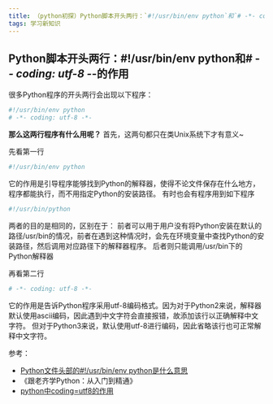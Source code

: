```yaml
---
title: （python初探）Python脚本开头两行：`#!/usr/bin/env python`和`# -*- coding: utf-8 -*-`的作用
tags: 学习新知识
---
```


## Python脚本开头两行：#!/usr/bin/env python和# -*- coding: utf-8 -*-的作用
很多Python程序的开头两行会出现以下程序：
```bash
#!/usr/bin/env python
# -*- coding: utf-8 -*-
```
**那么这两行程序有什么用呢？**
首先，这两句都只在类Unix系统下才有意义~

先看第一行
```bash
#!/usr/bin/env python
```
它的作用是引导程序能够找到Python的解释器，使得不论文件保存在什么地方，程序都能执行，而不用指定Python的安装路径。
有时也会有程序用到如下程序
```bash
#!/usr/bin/python
```
两者的目的是相同的，区别在于：
前者可以用于用户没有将Python安装在默认的路径/usr/bin的情况，前者在遇到这种情况时，会先在环境变量中查找Python的安装路径，然后调用对应路径下的解释器程序。
后者则只能调用/usr/bin下的Python解释器

再看第二行
```bash
# -*- coding: utf-8 -*-
```
它的作用是告诉Python程序采用utf-8编码格式。因为对于Python2来说，解释器默认使用ascii编码，因此遇到中文字符会直接报错，故添加该行以正确解释中文字符。
但对于Python3来说，默认使用utf-8进行编码，因此省略该行也可正常解释中文字符。

参考：
- [Python文件头部的#!/usr/bin/env python是什么意思](https://blog.csdn.net/ai_XX/article/details/82998403 )
- 《跟老齐学Python：从入门到精通》
- [python中coding=utf8的作用](https://blog.csdn.net/wo198711203217/article/details/101204755 )